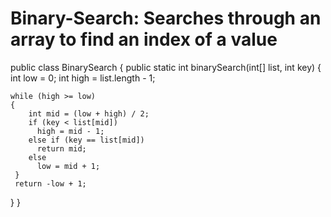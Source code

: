 # Binary-Search: Searches through an array to find an index of a value
public class BinarySearch
{
  public static int binarySearch(int[] list, int key)
  {
    int low = 0;
    int high = list.length - 1;

    while (high >= low)
    {
        int mid = (low + high) / 2;
        if (key < list[mid])
          high = mid - 1;
        else if (key == list[mid])
          return mid;
        else
          low = mid + 1;
     }
     return -low + 1;
   }
}
    
   
  
  
